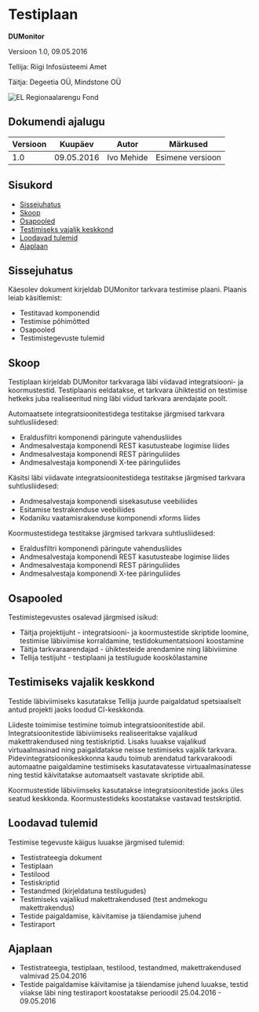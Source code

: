 # Testiplaan

**DUMonitor**

Versioon 1.0, 09.05.2016

Tellija: Riigi Infosüsteemi Amet

Täitja: Degeetia OÜ, Mindstone OÜ

![EL Regionaalarengu Fond](img/EL_Regionaalarengu_Fond_horisontaalne.jpg)

## Dokumendi ajalugu

| Versioon | Kuupäev    | Autor      | Märkused
|----------|------------|------------|----------------------------------------------
| 1.0      | 09.05.2016 | Ivo Mehide | Esimene versioon

## Sisukord

  * [Sissejuhatus](#sissejuhatus)
  * [Skoop](#skoop)
  * [Osapooled](#osapooled)
  * [Testimiseks vajalik keskkond](#testimiseks-vajalik-keskkond)
  * [Loodavad tulemid](#loodavad-tulemid)
  * [Ajaplaan](#ajaplaan)


## Sissejuhatus

Käesolev dokument kirjeldab DUMonitor tarkvara testimise plaani. Plaanis leiab käsitlemist:

* Testitavad komponendid
* Testimise põhimõtted
* Osapooled
* Testimistegevuste tulemid

## Skoop

Testiplaan kirjeldab DUMonitor tarkvaraga läbi viidavad integratsiooni- ja koormustestid. Testiplaanis eeldatakse, et tarkvara ühiktestid on testimise hetkeks juba realiseeritud ning läbi viidud tarkvara arendajate poolt.

Automaatsete integratsioonitestidega testitakse järgmised tarkvara suhtlusliidesed:

* Eraldusfiltri komponendi päringute vahendusliides
* Andmesalvestaja komponendi REST kasutusteabe logimise liides
* Andmesalvestaja komponendi REST päringuliides
* Andmesalvestaja komponendi X-tee päringuliides

Käsitsi läbi viidavate integratsioonitestidega testitakse järgmised tarkvara suhtlusliidesed:

* Andmesalvestaja komponendi sisekasutuse veebiliides
* Esitamise testrakenduse veebiliides
* Kodaniku vaatamisrakenduse komponendi xforms liides

Koormustestidega testitakse järgmised tarkvara suhtlusliidesed:

* Eraldusfiltri komponendi päringute vahendusliides
* Andmesalvestaja komponendi REST kasutusteabe logimise liides
* Andmesalvestaja komponendi REST päringuliides
* Andmesalvestaja komponendi X-tee päringuliides

## Osapooled

Testimistegevustes osalevad järgmised isikud:

* Täitja projektijuht - integratsiooni- ja koormustestide skriptide loomine, testimise läbiviimise korraldamine, testidokumentatsiooni koostamine
* Täitja tarkvaraarendajad - ühiktesteide arendamine ning läbiviimine
* Tellija testijuht - testiplaani ja testilugude kooskõlastamine

## Testimiseks vajalik keskkond

Testide läbiviimiseks kasutatakse Tellija juurde paigaldatud spetsiaalselt antud projekti jaoks loodud CI-keskkonda.

Liideste toimimise testimine toimub integratsioonitestide abil. Integratsioonitestide läbiviimiseks realiseeritakse vajalikud makettrakendused ning testiskriptid. Lisaks luuakse vajalikud virtuaalmasinad ning paigaldatakse neisse testimiseks vajalik tarkvara. Pidevintegratsioonikeskkonna kaudu toimub arendatud tarkvarakoodi automaatne paigaldamine testimiseks kasutatavatesse virtuaalmasinatesse ning testid käivitatakse automaatselt vastavate skriptide abil.

Koormustestide läbiviimseks kasutatakse integratsioonitestide jaoks üles seatud keskkonda. Koormustestideks koostatakse vastavad testskriptid.

## Loodavad tulemid

Testimise tegevuste käigus luuakse järgmised tulemid:

* Testistrateegia dokument
* Testiplaan
* Testilood
* Testiskriptid
* Testandmed (kirjeldatuna testilugudes)
* Testimiseks vajalikud makettrakendused (test andmekogu makettrakendus)
* Testide paigaldamise, käivitamise ja täiendamise juhend
* Testiraport

## Ajaplaan

* Testistrateegia, testiplaan, testilood, testandmed, makettrakendused valmivad 25.04.2016
* Testide paigaldamise käivitamise ja täiendamise juhend luuakse, testid viiakse läbi ning testiraport koostatakse perioodil 25.04.2016 - 09.05.2016

